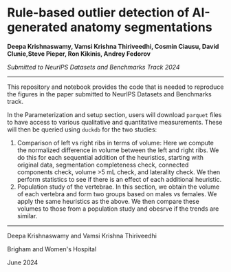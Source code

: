 # **Rule-based outlier detection of AI-generated anatomy segmentations**

**Deepa Krishnaswamy, Vamsi Krishna Thiriveedhi, Cosmin Ciausu, David Clunie,Steve Pieper, Ron Kikinis, Andrey Fedorov**

*Submitted to NeurIPS Datasets and Benchmarks Track 2024*

---

This repository and notebook provides the code that is needed to reproduce the figures in the paper submitted to NeurIPS Datasets and Benchmarks track. 

In the Parameterization and setup section, users will download `parquet` files to have access to various qualitative and quantitative measurements. These will then be queried using `duckdb` for the two studies: 
1. Comparison of left vs right ribs in terms of volume: Here we compute the normalized difference in volume between the left and right ribs. We do this for each sequential addition of the heuristics, starting with original data, segmentation completeness check, connected components check, volume >5 mL check, and laterality check. We then perform statistics to see if there is an effect of each additional heuristic. 
2. Population study of the vertebrae. In this section, we obtain the volume of each vertebra and form two groups based on males vs females. We apply the same heuristics as the above. We then compare these volumes to those from a population study and obesrve if the trends are similar. 

---

Deepa Krishnaswamy and Vamsi Krishna Thiriveedhi

Brigham and Women's Hospital 

June 2024
